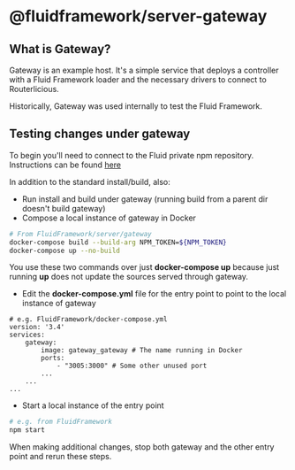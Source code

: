 # @fluidframework/server-gateway

## What is Gateway?
Gateway is an example host. It's a simple service that deploys a controller with a Fluid Framework loader and the necessary drivers to connect to
Routerlicious.

Historically, Gateway was used internally to test the Fluid Framework.

## Testing changes under gateway

To begin you'll need to connect to the Fluid private npm repository. Instructions can be found [here](../routerlicious/README.md#authorizing-to-private-npm-feed)

In addition to the standard install/build, also:
* Run install and build under gateway (running build from a parent dir doesn't build gateway)
* Compose a local instance of gateway in Docker
````bash
# From FluidFramework/server/gateway
docker-compose build --build-arg NPM_TOKEN=${NPM_TOKEN}
docker-compose up --no-build
````
You use these two commands over just __docker-compose up__ because just running __up__ does not update the sources served through gateway.
* Edit the __docker-compose.yml__ file for the entry point to point to the local instance of gateway
````
# e.g. FluidFramework/docker-compose.yml
version: '3.4'
services:
    gateway:
        image: gateway_gateway # The name running in Docker
        ports:
            - "3005:3000" # Some other unused port
        ...
    ...
...
````
* Start a local instance of the entry point
````bash
# e.g. from FluidFramework
npm start
````

When making additional changes, stop both gateway and the other entry point and rerun these steps.

